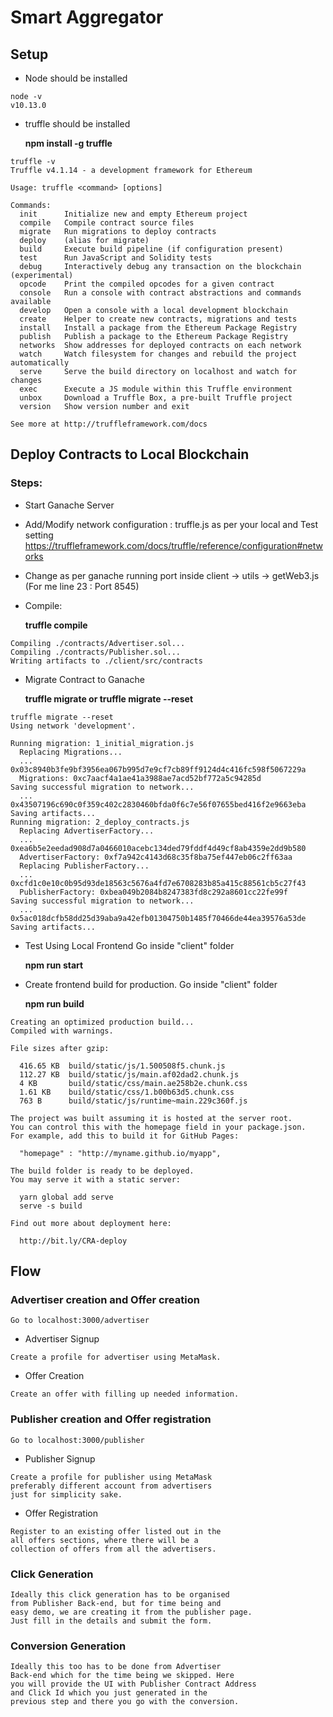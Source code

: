 # Smart Aggregator


## Setup
 
 * Node should be installed

```
node -v
v10.13.0

```

* truffle should be installed

  **npm install -g truffle**

```
truffle -v
Truffle v4.1.14 - a development framework for Ethereum

Usage: truffle <command> [options]

Commands:
  init      Initialize new and empty Ethereum project
  compile   Compile contract source files
  migrate   Run migrations to deploy contracts
  deploy    (alias for migrate)
  build     Execute build pipeline (if configuration present)
  test      Run JavaScript and Solidity tests
  debug     Interactively debug any transaction on the blockchain (experimental)
  opcode    Print the compiled opcodes for a given contract
  console   Run a console with contract abstractions and commands available
  develop   Open a console with a local development blockchain
  create    Helper to create new contracts, migrations and tests
  install   Install a package from the Ethereum Package Registry
  publish   Publish a package to the Ethereum Package Registry
  networks  Show addresses for deployed contracts on each network
  watch     Watch filesystem for changes and rebuild the project automatically
  serve     Serve the build directory on localhost and watch for changes
  exec      Execute a JS module within this Truffle environment
  unbox     Download a Truffle Box, a pre-built Truffle project
  version   Show version number and exit

See more at http://truffleframework.com/docs

```

## Deploy Contracts to Local Blockchain

### Steps:

* Start Ganache Server

* Add/Modify network configuration : truffle.js as per your local and Test setting
    https://truffleframework.com/docs/truffle/reference/configuration#networks

* Change as per ganache running port inside client -> utils -> getWeb3.js (For me line 23 : Port 8545)

* Compile:

  **truffle compile**

```
Compiling ./contracts/Advertiser.sol...
Compiling ./contracts/Publisher.sol...
Writing artifacts to ./client/src/contracts

```

* Migrate Contract to Ganache

  **truffle migrate or truffle migrate --reset**

```
truffle migrate --reset
Using network 'development'.

Running migration: 1_initial_migration.js
  Replacing Migrations...
  ... 0x03c8940b3fe9bf3956ea067b995d7e9cf7cb89ff9124d4c416fc598f5067229a
  Migrations: 0xc7aacf4a1ae41a3988ae7acd52bf772a5c94285d
Saving successful migration to network...
  ... 0x43507196c690c0f359c402c2830460bfda0f6c7e56f07655bed416f2e9663eba
Saving artifacts...
Running migration: 2_deploy_contracts.js
  Replacing AdvertiserFactory...
  ... 0xea6b5e2eedad908d7a0466010acebc134ded79fddf4d49cf8ab4359e2dd9b580
  AdvertiserFactory: 0xf7a942c4143d68c35f8ba75ef447eb06c2ff63aa
  Replacing PublisherFactory...
  ... 0xcfd1c0e10c0b95d93de18563c5676a4fd7e6708283b85a415c88561cb5c27f43
  PublisherFactory: 0xbea049b2084b8247383fd8c292a8601cc22fe99f
Saving successful migration to network...
  ... 0x5ac018dcfb58dd25d39aba9a42efb01304750b1485f70466de44ea39576a53de
Saving artifacts...

```

* Test Using Local Frontend
Go inside "client" folder
    
  **npm run start**


* Create frontend build for production.
Go inside "client" folder
    
  **npm run build**

```
Creating an optimized production build...
Compiled with warnings.

File sizes after gzip:

  416.65 KB  build/static/js/1.500508f5.chunk.js
  112.27 KB  build/static/js/main.af02dad2.chunk.js
  4 KB       build/static/css/main.ae258b2e.chunk.css
  1.61 KB    build/static/css/1.b00b63d5.chunk.css
  763 B      build/static/js/runtime~main.229c360f.js

The project was built assuming it is hosted at the server root.
You can control this with the homepage field in your package.json.
For example, add this to build it for GitHub Pages:

  "homepage" : "http://myname.github.io/myapp",

The build folder is ready to be deployed.
You may serve it with a static server:

  yarn global add serve
  serve -s build

Find out more about deployment here:

  http://bit.ly/CRA-deploy

```

## Flow

### Advertiser creation and Offer creation

```
Go to localhost:3000/advertiser
```

* Advertiser Signup

```
Create a profile for advertiser using MetaMask.
```

* Offer Creation
```
Create an offer with filling up needed information.
```

### Publisher creation and Offer registration

```
Go to localhost:3000/publisher
```

* Publisher Signup

```
Create a profile for publisher using MetaMask 
preferably different account from advertisers 
just for simplicity sake.
```

* Offer Registration
```
Register to an existing offer listed out in the 
all offers sections, where there will be a 
collection of offers from all the advertisers.
```

### Click Generation
```
Ideally this click generation has to be organised 
from Publisher Back-end, but for time being and 
easy demo, we are creating it from the publisher page. 
Just fill in the details and submit the form.
```

### Conversion Generation
```
Ideally this too has to be done from Advertiser 
Back-end which for the time being we skipped. Here 
you will provide the UI with Publisher Contract Address 
and Click Id which you just generated in the 
previous step and there you go with the conversion.
```